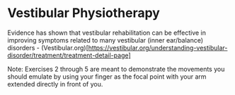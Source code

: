 # Vestibular Physiotherapy

Evidence has shown that vestibular rehabilitation can be effective in improving symptoms related to many vestibular (inner ear/balance) disorders - (Vestibular.org)[https://vestibular.org/understanding-vestibular-disorder/treatment/treatment-detail-page]

Note: Exercises 2 through 5 are meant to demonstrate the movements you should emulate by using your finger as the focal point with your arm extended directly in front of you.